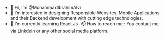 - 👋 Hi, I’m @MuhammadIbrahimAlvi
- 👀 I’m interested in designing Responsible Websites, Mobile Applications and their Backend development with cutting edge technologies.
- 🌱 I’m currently learning React.Js 
-📫 How to reach me : You contact me via Linkdein or any other social media platform.

<!---
MuhammadIbrahimAlvi/MuhammadIbrahimAlvi is a ✨ special ✨ repository because its `README.md` (this file) appears on your GitHub profile.
You can click the Preview link to take a look at your changes.
--->

